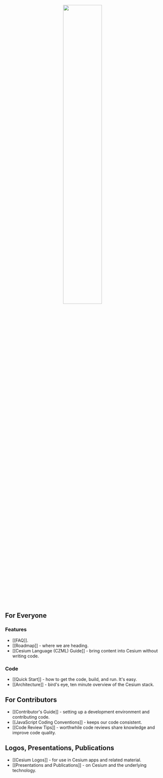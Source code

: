 <p align="center">
<img src="https://github.com/AnalyticalGraphicsInc/cesium/wiki/logos/Cesium_Logo_Color.jpg" width="50%" />
</p>

## For Everyone

### Features
* [[FAQ]].
* [[Roadmap]] - where we are heading.
* [[Cesium Language (CZML) Guide]] - bring content into Cesium without writing code.

### Code
* [[Quick Start]] - how to get the code, build, and run. It's easy.
* [[Architecture]] - bird's eye, ten minute overview of the Cesium stack.

## For Contributors

* [[Contributor's Guide]] - setting up a development environment and contributing code.
* [[JavaScript Coding Conventions]] - keeps our code consistent.
* [[Code Review Tips]] - worthwhile code reviews share knowledge and improve code quality.

## Logos, Presentations, Publications

* [[Cesium Logos]] - for use in Cesium apps and related material.
* [[Presentations and Publications]] - on Cesium and the underlying technology.
 